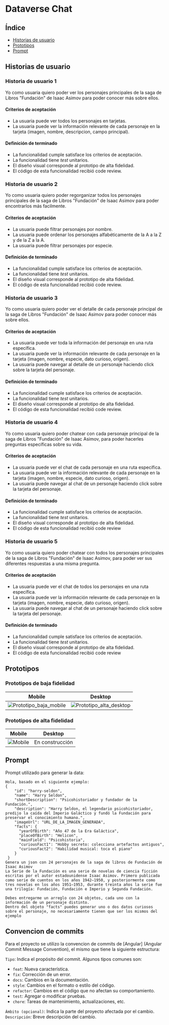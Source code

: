 # Dataverse Chat

## Índice

* [Historias de usuario](#historias-de-usuario)
* [Prototipos](#prototipos)
* [Prompt](#prompt)

## Historias de usuario

### Historia de usuario 1

Yo como usuaria quiero poder ver los personajes principales de la saga 
de Libros "Fundación" de Isaac Asimov para poder conocer más sobre ellos.

#### Criterios de aceptación

-   La usuaria puede ver todos los personajes en tarjetas.
-   La usuaria puede ver la información relevante de cada personaje en
    la tarjeta (imagen, nombre, descripcion, campo principal).

#### Definición de terminado

-   La funcionalidad cumple satisface los criterios de aceptación.
-   La funcionalidad tiene _test_ unitarios.
-   El diseño visual corresponde al prototipo de alta fidelidad.
-   El código de esta funcionalidad recibió code review.

### Historia de usuario 2

Yo como usuaria quiero poder regorganizar todos los personajes principales de la saga  de Libros "Fundación" de Isaac Asimov para poder encontrarlos más facilmente.

#### Criterios de aceptación

-   La usuaria puede filtrar personajes por nombre.
-   La usuaria puede ordenar los personajes alfabéticamente de la A a la
    Z y de la Z a la A.
-   La usuaria puede filtrar personajes por especie.

#### Definición de terminado

-   La funcionalidad cumple satisface los criterios de aceptación.
-   La funcionalidad tiene _test_ unitarios.
-   El diseño visual corresponde al prototipo de alta fidelidad.
-   El código de esta funcionalidad recibió code review.

### Historia de usuario 3

Yo como usuaria quiero poder ver el detalle de cada personaje principal de la saga 
de Libros "Fundación" de Isaac Asimov para poder conocer más sobre ellos.

#### Criterios de aceptación

-   La usuaria puede ver toda la información del personaje en una ruta
    específica.
-   La usuaria puede ver la información relevante de cada personaje en
    la tarjeta (imagen, nombre, especie, dato curioso, origen).
-   La usuaria puede navegar al detalle de un personaje haciendo click
    sobre la tarjeta del personaje.

#### Definición de terminado

-   La funcionalidad cumple satisface los criterios de aceptación.
-   La funcionalidad tiene _test_ unitarios.
-   El diseño visual corresponde al prototipo de alta fidelidad.
-   El código de esta funcionalidad recibió code review.

### Historia de usuario 4

Yo como usuaria quiero poder chatear con cada personaje principal de la saga 
de Libros "Fundación" de Isaac Asimov, para poder hacerles preguntas específicas sobre su vida.

#### Criterios de aceptación

-   La usuaria puede ver el chat de cada personaje en una ruta
    específica.
-   La usuaria puede ver la información relevante de cada personaje en
    la tarjeta (imagen, nombre, especie, dato curioso, origen).
-   La usuaria puede navegar al chat de un personaje haciendo click
    sobre la tarjeta del personaje.

#### Definición de terminado

-   La funcionalidad cumple satisface los criterios de aceptación.
-   La funcionalidad tiene _test_ unitarios.
-   El diseño visual corresponde al prototipo de alta fidelidad.
-   El código de esta funcionalidad recibió code review

### Historia de usuario 5

Yo como usuaria quiero poder chatear con todos los personajes principales de la saga  de Libros "Fundación" de Isaac Asimov, para poder ver sus diferentes respuestas a una misma pregunta.

#### Criterios de aceptación

-   La usuaria puede ver el chat de todos los personajes en una ruta
    específica.
-   La usuaria puede ver la información relevante de cada personaje en
    la tarjeta (imagen, nombre, especie, dato curioso, origen).
-   La usuaria puede navegar al chat de un personaje haciendo click
    sobre la tarjeta del personaje.

#### Definición de terminado

-   La funcionalidad cumple satisface los criterios de aceptación.
-   La funcionalidad tiene _test_ unitarios.
-   El diseño visual corresponde al prototipo de alta fidelidad.
-   El código de esta funcionalidad recibió code review


## Prototipos
### Prototipos de baja fidelidad



| Mobile | Desktop |
|----------|----------|
| ![Prototipo_baja_mobile](https://github-production-user-asset-6210df.s3.amazonaws.com/123121338/266726383-54711bb7-cb05-448e-b677-3cbd9bf13c14.png)    | ![Prototipo_alta_desktop](https://github-production-user-asset-6210df.s3.amazonaws.com/92090/261137087-6cef16bc-643a-4d6d-bc1c-e0daaeb21c88.png)  |

### Prototipos de alta fidelidad

| Mobile | Desktop |
|----------|----------|
| ![Mobile](https://github.com/Laboratoria/curriculum/assets/123121338/4c483b4b-0566-47e5-bc39-85df38382da4) | En construcción |

## Prompt

Prompt utilizado para generar la data:

```text
Hola, basado en el siguiente ejemplo:
{
    "id": "harry-seldon",
    "name": "Harry Seldon",
    "shortDescription": "Psicohistoriador y fundador de la Fundación.",
    "description": "Harry Seldon, el legendario psicohistoriador, predijo la caída del Imperio Galáctico y fundó la Fundación para preservar el conocimiento humano.",
    "imageUrl": "URL_DE_LA_IMAGEN_GENERADA",
    "facts": {
      "yearOfBirth": "Año 47 de la Era Galáctica",
      "placeOfBirth": "Helicon",
      "mainField": "Psicohistoria",
      "curiousFact1": "Hobby secreto: colecciona artefactos antiguos",
      "curiousFact2": "Habilidad musical: toca el piano"
    }
 }
Genera un json con 24 personajes de la saga de libros de Fundación de Isaac Asimov
La Serie de la Fundación es una serie de novelas de ciencia ficción escritas por el autor estadounidense Isaac Asimov. Primero publicada como serie de cuentos en los años 1942–1950, y posteriormente como tres novelas en los años 1951–1953, durante treinta años la serie fue una trilogía: Fundación, Fundación e Imperio y Segunda Fundación. 

Debes entregarme un arreglo con 24 objetos, cada uno con la información de un personaje distinto.
Dentro del objeto "facts" puedes generar uno o dos datos curiosos sobre el personaje, no necesariamente tienen que ser los mismos del ejemplo
```

## Convencion de commits

Para el proyecto se utilizo la convencion de commits de [Angular] (Angular Commit Message Convention), 
el mismo que tiene la siguiente estructura:

`Tipo`: Indica el propósito del commit. Algunos tipos comunes son:

* `feat`: Nueva característica.
* `fix`: Corrección de un error.
* `docs`: Cambios en la documentación.
* `style`: Cambios en el formato o estilo del código.
* `refactor`: Cambios en el código que no afectan su comportamiento.
* `test`: Agregar o modificar pruebas.
* `chore`: Tareas de mantenimiento, actualizaciones, etc.

`Ámbito (opcional)`: Indica la parte del proyecto afectada por el cambio.
`Descripción`: Breve descripción del cambio.